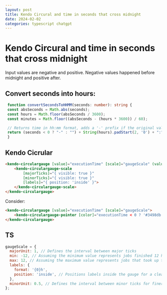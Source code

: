 ```yaml
---
layout: post
title: Kendo Circural and time in seconds that cross midnight
date: 2024-02-02
categories: typescript chatgpt
---
```



# Kendo Circural and time in seconds that cross midnight

Input values are negative and positive. Negative values happened before midnight and positive after.

## Convert seconds into hours:

   ```typescript
    function convertSecondsToHHMM(seconds: number): string {
    const absSeconds = Math.abs(seconds);
    const hours = Math.floor(absSeconds / 3600);
    const minutes = Math.floor((absSeconds - (hours * 3600)) / 60);

    // Returns time in hh:mm format, adds a '-' prefix if the original value was negative
    return (seconds < 0 ? "-" : "") + String(hours).padStart(2, '0') + ":" + String(minutes).padStart(2, '0');
    }
   ```

## Kendo Cicrular

```html
<kendo-circulargauge [value]="executionTime" [scale]="gaugeScale" (valueChange)="onValueChange($event)">
    <kendo-circulargauge-scale
        [majorTicks]="{ visible: true }"
        [minorTicks]="{ visible: true }"
        [labels]="{ position: 'inside' }">
    </kendo-circulargauge-scale>
</kendo-circulargauge>
```

Consider:

```html
<kendo-circulargauge [value]="executionTime" [scale]="gaugeScale">
    <kendo-circulargauge-pointer [color]="executionTime < 0 ? '#3498db' : '#e74c3c'"></kendo-circulargauge-pointer>
</kendo-circulargauge>
```

## TS

```javascript
gaugeScale = {
  majorUnit: 1, // Defines the interval between major ticks
  min: -12, // Assuming the minimum value represents jobs finished 12 hours early
  max: 12, // Assuming the maximum value represents jobs that took up to 12 hours longer
  labels: {
    format: '{0}h',
    position: 'inside', // Positions labels inside the gauge for a cleaner look
  },
  minorUnit: 0.5, // Defines the interval between minor ticks for finer granularity
};
```

